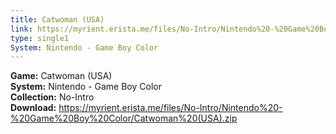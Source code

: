 ```yaml
---
title: Catwoman (USA)
link: https://myrient.erista.me/files/No-Intro/Nintendo%20-%20Game%20Boy%20Color/Catwoman%20(USA).zip
type: single1
System: Nintendo - Game Boy Color
---
```

<b>Game:</b> Catwoman (USA)<br>
<b>System:</b> Nintendo - Game Boy Color<br>
<b>Collection:</b> No-Intro<br>
<b>Download:</b> https://myrient.erista.me/files/No-Intro/Nintendo%20-%20Game%20Boy%20Color/Catwoman%20(USA).zip